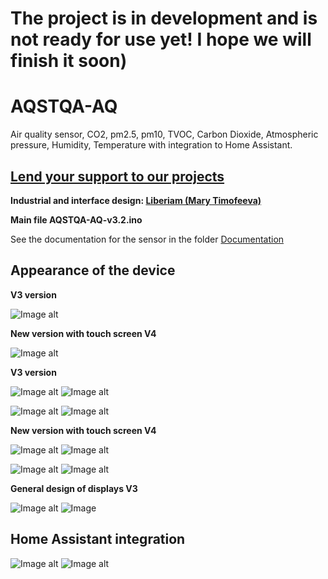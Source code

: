 # The project is in development and is not ready for use yet! I hope we will finish it soon)

# AQSTQA-AQ
Air quality sensor, CO2, pm2.5, pm10, TVOC, Carbon Dioxide, Atmospheric pressure, Humidity, Temperature with integration to Home Assistant.



## [Lend your support to our projects](https://taplink.cc/aqstqa)

 
 
**Industrial and interface design: [Liberiam (Mary Timofeeva)](https://www.linkedin.com/in/mary-timofeeva-184484382/)**

**Main file AQSTQA-AQ-v3.2.ino**

See the documentation for the sensor in the folder [Documentation](https://github.com/stiamon77/AQSTQA-AQ/blob/main/Documentation/Instructions.pdf)

## **Appearance of the device**

**V3 version**

![Image alt](https://github.com/stiamon77/AQSTQA-AQ/blob/main/image/v3l1sm.jpg)

**New version with touch screen V4**

![Image alt](https://github.com/stiamon77/AQSTQA-AQ/blob/main/image/v4l3sm.jpg)

**V3 version**

![Image alt](https://github.com/stiamon77/AQSTQA-AQ/blob/main/image/v3l1sm.jpg) ![Image alt](https://github.com/stiamon77/AQSTQA-AQ/blob/main/image/v3l2sm.jpg)

![Image alt](https://github.com/stiamon77/AQSTQA-AQ/blob/main/image/v3b1sm.jpg) ![Image alt](https://github.com/stiamon77/AQSTQA-AQ/blob/main/image/v3b2sm.jpg)

**New version with touch screen V4**

![Image alt](https://github.com/stiamon77/AQSTQA-AQ/blob/main/image/v4l3sm.jpg) ![Image alt](https://github.com/stiamon77/AQSTQA-AQ/blob/main/image/v4l6sm.jpg)

![Image alt](https://github.com/stiamon77/AQSTQA-AQ/blob/main/image/v4l5sm.jpg) ![Image alt](https://github.com/stiamon77/AQSTQA-AQ/blob/main/image/v4l4sm.jpg)

**General design of displays V3**

![Image alt](https://github.com/stiamon77/AQSTQA-AQ/blob/main/image/Display%20narrow.png)  ![Image](https://github.com/stiamon77/AQSTQA-AQ/blob/main/image/Display%203%20big%20another%20font.png) 

## **Home Assistant integration**

![Image alt](https://github.com/stiamon77/AQSTQA-AQ/blob/main/image/ha1sm.jpg)  ![Image alt](https://github.com/stiamon77/AQSTQA-AQ/blob/main/image/ha2sm.jpg)

